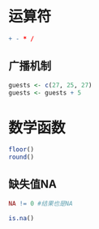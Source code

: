 # 运算符

```R
+ - * /

```



## 广播机制

```R
guests <- c(27, 25, 27)
guests <- guests + 5
```





# 数学函数

```R
floor()
round()
```







## 缺失值NA

```R
NA != 0	#结果也是NA

is.na()
```

